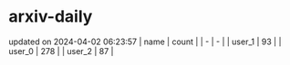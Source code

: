 # arxiv-daily
updated on 2024-04-02 06:23:57
| name | count |
| - | - |
| user_1 | 93 |
| user_0 | 278 |
| user_2 | 87 |
